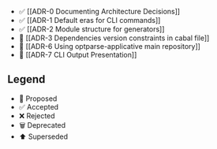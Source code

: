 
* ✅ [[ADR-0 Documenting Architecture Decisions]]
* ✅ [[ADR-1 Default eras for CLI commands]]
* ✅ [[ADR-2 Module structure for generators]]
* 📜 [[ADR-3 Dependencies version constraints in cabal file]]
* 📜 [[ADR-6 Using optparse-applicative main repository]]
* 📜 [[ADR-7 CLI Output Presentation]]

## Legend

* 📜 Proposed
* ✅ Accepted
* ❌ Rejected
* 🗑️ Deprecated
* ⬆️ Superseded

